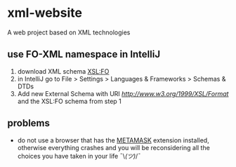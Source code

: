 # xml-website
A web project based on XML technologies

## use FO-XML namespace in IntelliJ
1. download XML schema [XSL:FO](https://svn.apache.org/repos/asf/xmlgraphics/fop/trunk/fop/src/foschema/fop.xsd)
2. in IntelliJ go to File > Settings > Languages & Frameworks > Schemas & DTDs
3. Add new External Schema with URI *http://www.w3.org/1999/XSL/Format* and the XSL:FO schema from step 1

## problems
* do not use a browser that has the [METAMASK](https://metamask.io/) extension installed, otherwise everything crashes and you will be reconsidering all the choices you have taken in your life ¯\\_(ツ)_/¯